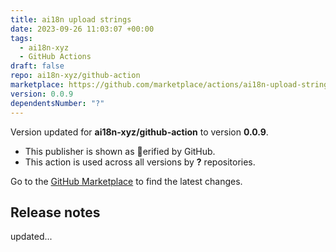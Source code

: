 ```yaml
---
title: ai18n upload strings
date: 2023-09-26 11:03:07 +00:00
tags:
  - ai18n-xyz
  - GitHub Actions
draft: false
repo: ai18n-xyz/github-action
marketplace: https://github.com/marketplace/actions/ai18n-upload-strings
version: 0.0.9
dependentsNumber: "?"
---
```



Version updated for **ai18n-xyz/github-action** to version **0.0.9**.
- This publisher is shown as erified by GitHub.
- This action is used across all versions by **?** repositories.

Go to the [GitHub Marketplace](https://github.com/marketplace/actions/ai18n-upload-strings) to find the latest changes.

## Release notes

updated...
